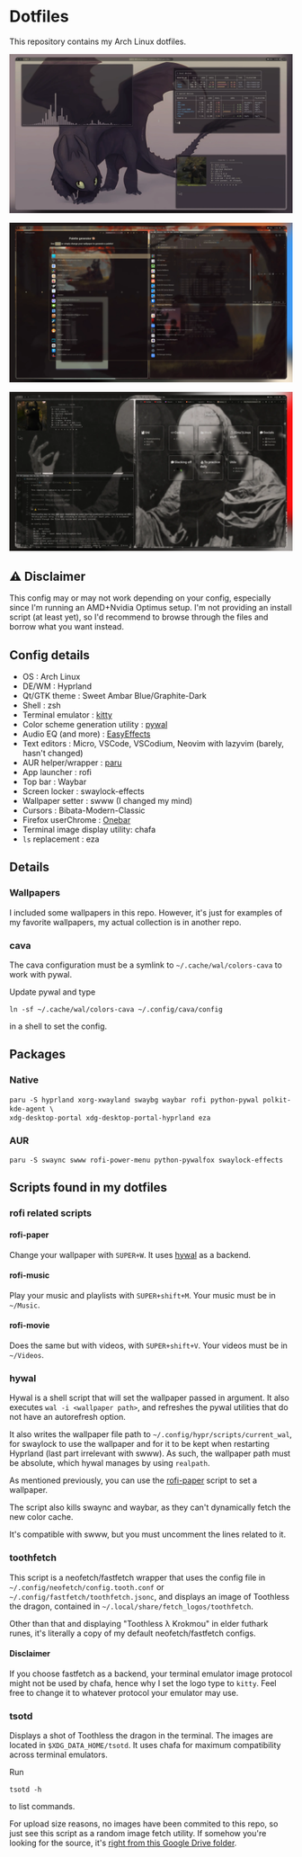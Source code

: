 # Dotfiles

This repository contains my Arch Linux dotfiles.

![Screenshot 1](assets/screen1.webp)

![Screenshot 2](assets/screen2.webp)

![Screenshot 3](assets/screen3.webp)

## ⚠️ Disclaimer

This config may or may not work depending on your config, especially since I'm running an AMD+Nvidia Optimus setup. I'm not providing an install script (at least yet), so I'd recommend to browse through the files and borrow what you want instead.

## Config details

- OS : Arch Linux
- DE/WM : Hyprland
- Qt/GTK theme : Sweet Ambar Blue/Graphite-Dark
- Shell : zsh
- Terminal emulator : [kitty](https://sw.kovidgoyal.net/kitty/)
- Color scheme generation utility : [pywal](https://github.com/dylanaraps/pywal)
- Audio EQ (and more) : [EasyEffects](https://github.com/wwmm/easyeffects)
- Text editors : Micro, VSCode, VSCodium, Neovim with lazyvim (barely, hasn't changed)
- AUR helper/wrapper : [paru](https://github.com/Morganamilo/paru)
- App launcher : rofi
- Top bar : Waybar
- Screen locker : swaylock-effects
- Wallpaper setter : swww (I changed my mind)
- Cursors : Bibata-Modern-Classic
- Firefox userChrome : [Onebar](https://codeberg.org/Freeplay/Firefox-Onebar)
- Terminal image display utility: chafa
- `ls` replacement : eza

## Details

### Wallpapers

I included some wallpapers in this repo. However, it's just for examples of my favorite wallpapers, my actual collection is in another repo.

### cava

The cava configuration must be a symlink to `~/.cache/wal/colors-cava` to work with pywal.

Update pywal and type

```shell
ln -sf ~/.cache/wal/colors-cava ~/.config/cava/config
```

in a shell to set the config.

## Packages

### Native

```shell
paru -S hyprland xorg-xwayland swaybg waybar rofi python-pywal polkit-kde-agent \
xdg-desktop-portal xdg-desktop-portal-hyprland eza
```

### AUR

```shell
paru -S swaync swww rofi-power-menu python-pywalfox swaylock-effects
```

## Scripts found in my dotfiles

### rofi related scripts

#### rofi-paper

Change your wallpaper with `SUPER+W`. It uses [hywal](#hywal) as a backend.

#### rofi-music

Play your music and playlists with `SUPER+shift+M`. Your music must be in `~/Music`.

#### rofi-movie

Does the same but with videos, with `SUPER+shift+V`. Your videos must be in `~/Videos`.

### hywal

Hywal is a shell script that will set the wallpaper passed in argument. It also executes `wal -i <wallpaper path>`, and refreshes the pywal utilities that do not have an autorefresh option.

It also writes the wallpaper file path to `~/.config/hypr/scripts/current_wal`, for swaylock to use the wallpaper and for it to
be kept when restarting Hyprland (last part irrelevant with swww). As such, the wallpaper path must be absolute, which hywal manages by using `realpath`.

As mentioned previously, you can use the [rofi-paper](#rofi-paper) script to set a wallpaper.

The script also kills swaync and waybar, as they can't dynamically fetch the new color cache.

It's compatible with swww, but you must uncomment the lines related to it.

### toothfetch

This script is a neofetch/fastfetch wrapper that uses the config file in `~/.config/neofetch/config.tooth.conf` or `~/.config/fastfetch/toothfetch.jsonc`, and displays an image of Toothless the dragon, contained in `~/.local/share/fetch_logos/toothfetch`.

Other than that and displaying "Toothless λ Krokmou" in elder futhark runes, it's literally a copy of my default neofetch/fastfetch configs.

#### Disclaimer

If you choose fastfetch as a backend, your terminal emulator image protocol might not be used by chafa, hence why I set the logo type
to `kitty`. Feel free to change it to whatever protocol your emulator may use.

### tsotd

Displays a shot of Toothless the dragon in the terminal. The images are located in `$XDG_DATA_HOME/tsotd`. It uses chafa for maximum compatibility across terminal emulators.

Run

```shell
tsotd -h
```

to list commands.

For upload size reasons, no images have been commited to this repo, so just see this script as a random image fetch utility. If somehow you're looking for the source, it's [right from this Google Drive folder](https://drive.google.com/drive/folders/1FMATT17oeXwDBpUHnAlCwjaO8A1zrstO).

